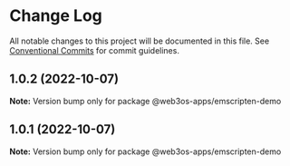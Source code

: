 # Change Log

All notable changes to this project will be documented in this file.
See [Conventional Commits](https://conventionalcommits.org) for commit guidelines.

## 1.0.2 (2022-10-07)

**Note:** Version bump only for package @web3os-apps/emscripten-demo





## 1.0.1 (2022-10-07)

**Note:** Version bump only for package @web3os-apps/emscripten-demo
